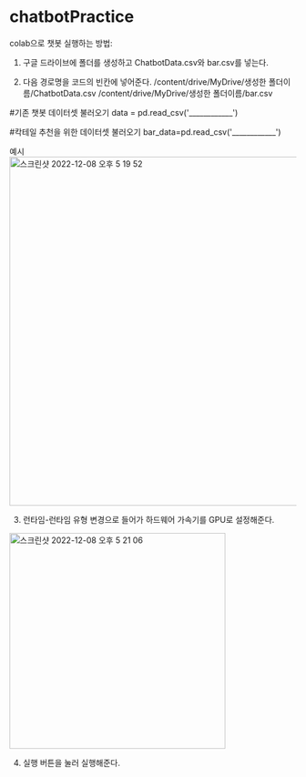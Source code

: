 # chatbotPractice

colab으로 챗봇 실행하는 방법: 

1. 구글 드라이브에 폴더를 생성하고 ChatbotData.csv와 bar.csv를 넣는다.

2. 다음 경로명을 코드의 빈칸에 넣어준다.
/content/drive/MyDrive/생성한 폴더이름/ChatbotData.csv
/content/drive/MyDrive/생성한 폴더이름/bar.csv

#기존 챗봇 데이터셋 불러오기
data = pd.read_csv('____________')

#칵테일 추천을 위한 데이터셋 불러오기
bar_data=pd.read_csv('____________')

예시
<img width="613" alt="스크린샷 2022-12-08 오후 5 19 52" src="https://user-images.githubusercontent.com/88281319/206395329-9730f043-d641-413c-99d0-371fe88cc32e.png">

3. 런타임-런타임 유형 변경으로 들어가 하드웨어 가속기를 GPU로 설정해준다.
<img width="379" alt="스크린샷 2022-12-08 오후 5 21 06" src="https://user-images.githubusercontent.com/88281319/206395534-672a1785-b219-45c9-b8d0-6c8289a3f6fe.png">

4. 실행 버튼을 눌러 실행해준다.
